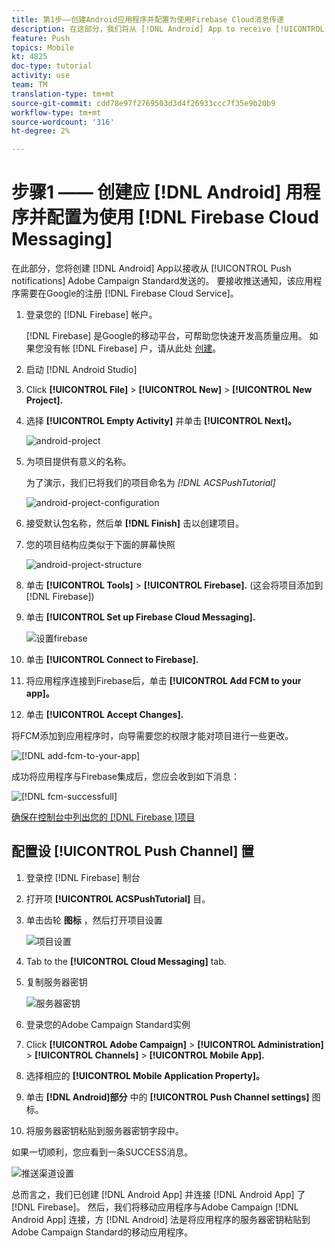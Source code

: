 ```yaml
---
title: 第1步——创建Android应用程序并配置为使用Firebase Cloud消息传递
description: 在这部分，我们将从 [!DNL Android] App to receive [!UICONTROL Push notifications] Adobe Campaign Standard创建。 要接收推送通知，该应用程序需要在Google's注册 [!DNL Firebase Cloud Service]。
feature: Push
topics: Mobile
kt: 4825
doc-type: tutorial
activity: use
team: TM
translation-type: tm+mt
source-git-commit: cdd78e97f2769503d3d4f26933ccc7f35e9b20b9
workflow-type: tm+mt
source-wordcount: '316'
ht-degree: 2%

---
```



# 步骤1 —— 创建应 [!DNL Android] 用程序并配置为使用 [!DNL Firebase Cloud Messaging]

在此部分，您将创建 [!DNL Android] App以接收从 [!UICONTROL Push notifications] Adobe Campaign Standard发送的。 要接收推送通知，该应用程序需要在Google的注册 [!DNL Firebase Cloud Service]。

1. 登录您的 [!DNL Firebase] 帐户。

   [!DNL Firebase] 是Google的移动平台，可帮助您快速开发高质量应用。 如果您没有帐 [!DNL Firebase] 户，请从此处 [创建](https://firebase.google.com)。

2. 启动 [!DNL Android Studio]
3. Click **[!UICONTROL File]** > **[!UICONTROL New]** > **[!UICONTROL New Project].**
4. 选择 **[!UICONTROL Empty Activity]** 并单击 **[!UICONTROL Next]。**

   ![android-project](assets/android-project.PNG)

5. 为项目提供有意义的名称。

   为了演示，我们已将我们的项目命名为 *[!DNL ACSPushTutorial]*

   ![android-project-configuration](assets/android-project-configuration.PNG)

6. 接受默认包名称，然后单 **[!DNL Finish]** 击以创建项目。
7. 您的项目结构应类似于下面的屏幕快照

   ![android-project-structure](assets/android-project-structure.PNG)

8. 单击 **[!UICONTROL Tools]** > **[!UICONTROL Firebase].** (这会将项目添加到 [!DNL Firebase])
9. 单击 **[!UICONTROL Set up Firebase Cloud Messaging].**

   ![设置firebase](assets/android-project-firebase-messaging.PNG)

10. 单击 **[!UICONTROL Connect to Firebase].**
11. 将应用程序连接到Firebase后，单击 **[!UICONTROL Add FCM to your app]。**
12. 单击 **[!UICONTROL Accept Changes].**

   将FCM添加到应用程序时，向导需要您的权限才能对项目进行一些更改。

   ![[!DNL add-fcm-to-your-app]](assets/firebase-add-fcm-to-app.PNG)

成功将应用程序与Firebase集成后，您应会收到如下消息：

![[!DNL fcm-successfull]](assets/android-firebase-success.PNG)

[确保在控制台中列出您的 [!DNL Firebase ]项目](https://console.firebase.google.com/)

## 配置设 [!UICONTROL Push Channel] 置

1. 登录控 [!DNL Firebase] 制台
2. 打开项 **[!UICONTROL ACSPushTutorial]** 目。
3. 单击齿轮 **图标** ，然后打开项目设置

   ![项目设置](assets/firebase-project-settings.PNG)

4. Tab to the **[!UICONTROL Cloud Messaging]** tab.
5. 复制服务器密钥

   ![服务器密钥](assets/firebase-server-key.PNG)

6. 登录您的Adobe Campaign Standard实例
7. Click **[!UICONTROL Adobe Campaign]** > **[!UICONTROL Administration]** > **[!UICONTROL Channels]** > **[!UICONTROL Mobile App].**
8. 选择相应的 **[!UICONTROL Mobile Application Property]。**
9. 单击 **[!DNL Android]部分** 中的 **[!UICONTROL Push Channel settings]** 图标。
10. 将服务器密钥粘贴到服务器密钥字段中。

如果一切顺利，您应看到一条SUCCESS消息。

![推送渠道设置](assets/push-channel-settings.PNG)

总而言之，我们已创建 [!DNL Android App] 并连接 [!DNL Android App] 了 [!DNL Firebase]。 然后，我们将移动应用程序与Adobe Campaign [!DNL Android App] 连接，方 [!DNL Android] 法是将应用程序的服务器密钥粘贴到Adobe Campaign Standard的移动应用程序。
